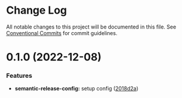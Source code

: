 # Change Log

All notable changes to this project will be documented in this file.
See [Conventional Commits](https://conventionalcommits.org) for commit guidelines.

# 0.1.0 (2022-12-08)

### Features

- **semantic-release-config:** setup config ([2018d2a](https://github.com/vlaude-Team-Dev/configs/commit/2018d2a37f184e03e5e4f0d8f099f43814100a6a))
